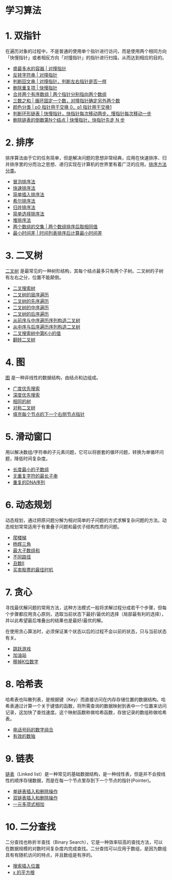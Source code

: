 # 学习算法

# 1. 双指针

在遍历对象的过程中，不是普通的使用单个指针进行访问，而是使用两个相同方向 「快慢指针」或者相反方向「对撞指针」的指针进行扫描，从而达到相应的目的。

- [盛最多水的容器 | 对撞指针](./note/盛最多水的容器.md)
- [反转字符串 | 对撞指针](./note/反转字符串.md)
- [判断回文串 | 对撞指针，判断左右指针是否一样](./note/判断回文串.md)
- [删除重复项 | 快慢指针](./note/删除重复项.md)
- [合并两个有序数组 | 两个指针分别指向两个数组](./note/合并两个有序数组.md)
- [三数之和 | 循环固定一个数，对撞指针确定另外两个数](./note/三数之和.md)
- [颜色分类 | p0 指针用于交换 0，p1 指针用于交换1 ](./note/颜色分类.md)
- [判断环形链表 | 快慢指针，快指针每次移动两步，慢指针每次移动一步](./note/判断环形链表.md)
- [删除链表的倒数第N个结点 | 快慢指针，快指针先走 N 步](./note/删除链表的倒是第N个结点.md)

# 2. 排序

排序算法由于它的任务简单，但是解决问题的思想非常经典，应用在快速排序、归并排序里的分而治之思想、递归实现在计算机的世界里有着广泛的应用。[排序方法分类](https://www.cnblogs.com/onepixel/p/7674659.html)。

- [冒泡排序法](./note/冒泡排序.md)
- [快速排序法](./note/快速排序.md)
- [简单插入排序法](./note/简单插入排序.md)
- [希尔排序法](./note/希尔排序.md)
- [归并排序法](./note/归并排序.md)
- [简单选择排序法](./note/简单选择排序.md)
- [堆排序法](./note/堆排序.md)
- [两个数组的交集 | 两个数组排序后取相同值](./note/两个数组的交集.md)
- [最小时间差 | 时间列表排序后计算最小时间差](./note/最小时间差.md)

# 3. 二叉树

[二叉树](https://zh.wikipedia.org/wiki/%E4%BA%8C%E5%8F%89%E6%A0%91) 是最常见的一种树形结构，其每个结点最多只有两个子树。二叉树的子树有左右之分，位置不能颠倒。

- [二叉搜索树](./note/二叉搜索树实现.md)
- [二叉树的层序遍历](./note/二叉树的层序遍历.md)
- [二叉树的先序遍历](./note/二叉树的先序遍历.md)
- [二叉树的中序遍历](./note/二叉树的中序遍历.md)
- [二叉树的后序遍历](./note/二叉树的后序遍历.md)
- [从前序与中序遍历序列构造二叉树](./note/从前序与中序遍历序列构造二叉树.md)
- [从中序与后序遍历序列构造二叉树](./note/从中序与后序遍历序列构造二叉树.md)
- [二叉搜索树中第K小的值](./note/二叉搜索树中第K小的值.md)
- [翻转二叉树](./note/翻转二叉树.md)

# 4. 图

[图](https://zh.wikipedia.org/wiki/%E5%9B%BE_(%E6%95%B0%E6%8D%AE%E7%BB%93%E6%9E%84)) 是一种非线性的数据结构，由结点和边组成。

- [广度优先搜索](./note/广度优先搜索.md)
- [深度优先搜索](./note/深度优先搜索.md)
- [相同的树](./note/相同的树.md)
- [对称二叉树](./note/对称二叉树.md)
- [填充每个节点的下一个右侧节点指针](./note/下一个右侧结点.md)

# 5. 滑动窗口

用以解决数组/字符串的子元素问题，它可以将嵌套的循环问题，转换为单循环问题，降低时间复杂度。

- [长度最小的子数组](./note/长度最小的子数组.md)
- [无重复字符的最长子串](./note/无重复最长子串.md)
- [重复的DNA序列](./note/重复的DNA序列.md)

# 6. 动态规划

动态规划，通过把原问题分解为相对简单的子问题的方式求解复杂问题的方法。动态规划常常适用于有重叠子问题和最优子结构性质的问题。

- [爬楼梯](./note/爬楼梯.md)
- [杨辉三角](./note/杨辉三角.md)
- [最大子数组和](./note/最大子数组和.md)
- [不同路径](./note/不同路径.md)
- [丑数Ⅱ](./note/丑数Ⅱ.md)
- [买卖股票的最佳时机](./note/买卖股票的最佳时机.md)

# 7. 贪心

寻找最优解问题的常用方法，这种方法模式一般将求解过程分成若干个步骤，但每个步骤都应用贪心原则，选取当前状态下最好/最优的选择（局部最有利的选择），并以此希望最后堆叠出的结果也是最好/最优的解。

在使用贪心算法时，必须保证某个状态以后的过程不会以前的状态，只与当前状态有关。

- [跳跃游戏](./note/跳跃游戏.md)
- [加油站](./note/加油站.md)
- [移掉K位数字](./note/移掉K位数字.md)

# 8. 哈希表

哈希表也叫散列表，是根据键（Key）而直接访问在内存存储位置的数据结构。哈希表通过计算一个关于键值的函数，将所需查询的数据映射到表中一个位置来访问记录，这加快了查找速度。这个映射函数称做哈希函数，存放记录的数组称做哈希表。

- [电话号码的数字组合](./note/电话号码的数字组合.md)
- [有效的数独](./note/有效的数独.md)

# 9. 链表

[链表](https://zh.wikipedia.org/wiki/%E9%93%BE%E8%A1%A8)（Linked list）是一种常见的基础数据结构，是一种线性表，但是并不会按线性的顺序存储数据，而是在每一个节点里存到下一个节点的指针(Pointer)。

- [单链表插入和删除操作](./note/单链表.md)
- [双链表插入和删除操作](./note/双链表.md)
- [一元多项式相加](./note/一元多项式相加.md)

# 10. 二分查找

二分查找也称折半查找（Binary Search），它是一种效率较高的查找方法，可以在数据规模的对数时间复杂度内完成查找。二分查找可以应用于数组，是因为数组具有有随机访问的特点，并且数组是有序的。

- [搜索插入位置](./note/搜索插入位置.md)
- [x 的平方根](./note/x的平方根.md)